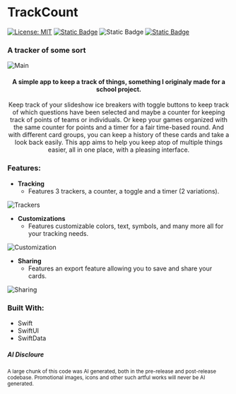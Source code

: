 # TrackCount
[![License: MIT](https://img.shields.io/badge/License-MIT-yellow.svg)](https://opensource.org/licenses/MIT)
[![Static Badge](https://img.shields.io/badge/Made_with-Swift-%23F05138?style=flat)](https://github.com/swiftlang/swift)
![Static Badge](https://img.shields.io/badge/iOS-%3E%3D17-green?style=flat)
[![Static Badge](https://img.shields.io/badge/Available_on-TestFlight-blue?style=flat)](https://testflight.apple.com/join/P8fadwdF)


### A tracker of some sort
![Main](https://github.com/user-attachments/assets/21433065-f69d-42e2-b63a-56585dcff6d7)
<h4 align="center">A simple app to keep a track of things, something I originaly made for a school project.</h4>

<p align="center">
Keep track of your slideshow ice breakers with toggle buttons to keep track of which questions have been selected and maybe a counter for keeping track of points of teams or individuals. Or keep your games organized with the same counter for points and a timer for a fair time-based round. And with different card groups, you can keep a history of these cards and take a look back easily. This app aims to help you keep atop of multiple things easier, all in one place, with a pleasing interface.
</p>

### Features:
- **Tracking**
  - Features 3 trackers, a counter, a toggle and a timer (2 variations).
  
![Trackers](https://github.com/user-attachments/assets/ad3a13aa-6430-457b-aa16-549fba94f876)


- **Customizations**
  - Features customizable colors, text, symbols, and many more all for your tracking needs.
    
![Customization](https://github.com/user-attachments/assets/4debf0a2-8c9b-4178-aeb3-f877847e35ec)


- **Sharing**
  - Features an export feature allowing you to save and share your cards.

![Sharing](https://github.com/user-attachments/assets/449468c2-2653-46bc-9219-4247900916e5)


### Built With:
- Swift
- SwiftUI
- SwiftData


##### AI Discloure
<sup>A large chunk of this code was AI generated, both in the pre-release and post-release codebase.
Promotional images, icons and other such artful works will never be AI generated.
</sup>
